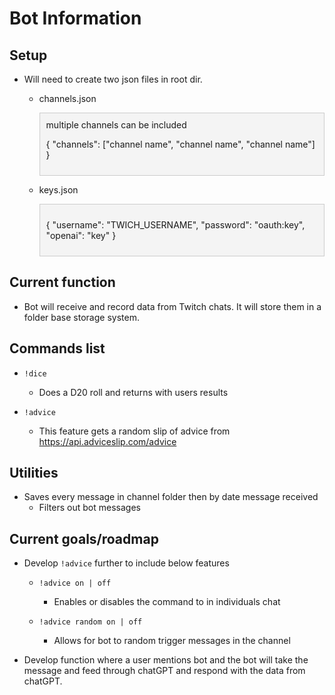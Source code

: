 # Bot Information

## Setup

- Will need to create two json files in root dir.

  - channels.json
    <div style="border: 1px solid #ccc; padding: 10px; background-color: #f4f4f4; margin: 0 auto;">
    multiple channels can be included

    {
    "channels": ["channel name", "channel name", "channel name"]
    }

    </div>

  - keys.json
    <div style="border: 1px solid #ccc; padding: 10px; background-color: #f4f4f4; margin: 0 auto;">

    {
    "username": "TWICH_USERNAME",
    "password": "oauth:key",
    "openai": "key"
    }

    </div>

## Current function

- Bot will receive and record data from Twitch chats. It will store them in a folder base storage system.

## Commands list

- `!dice`

  - Does a D20 roll and returns with users results

- `!advice`

  - This feature gets a random slip of advice from https://api.adviceslip.com/advice

## Utilities

- Saves every message in channel folder then by date message received
  - Filters out bot messages

## Current goals/roadmap

- Develop `!advice` further to include below features

  - `!advice on | off`

    - Enables or disables the command to in individuals chat

  - `!advice random on | off`

    - Allows for bot to random trigger messages in the channel

- Develop function where a user mentions bot and the bot will take the message and feed through chatGPT and respond with the data from chatGPT.
